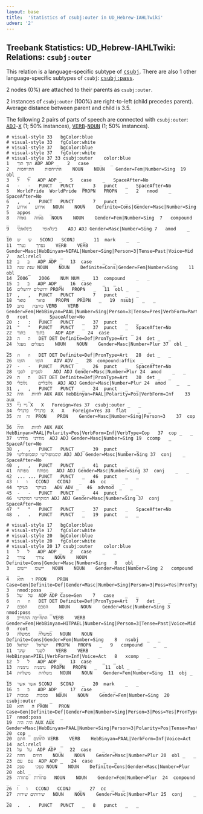 ```yaml
---
layout: base
title:  'Statistics of csubj:outer in UD_Hebrew-IAHLTwiki'
udver: '2'
---
```


## Treebank Statistics: UD_Hebrew-IAHLTwiki: Relations: `csubj:outer`

This relation is a language-specific subtype of <tt><a href="he_iahltwiki-dep-csubj.html">csubj</a></tt>.
There are also 1 other language-specific subtypes of `csubj`: <tt><a href="he_iahltwiki-dep-csubj-pass.html">csubj:pass</a></tt>.

2 nodes (0%) are attached to their parents as `csubj:outer`.

2 instances of `csubj:outer` (100%) are right-to-left (child precedes parent).
Average distance between parent and child is 3.5.

The following 2 pairs of parts of speech are connected with `csubj:outer`: <tt><a href="he_iahltwiki-pos-ADJ.html">ADJ</a></tt>-<tt><a href="he_iahltwiki-pos-X.html">X</a></tt> (1; 50% instances), <tt><a href="he_iahltwiki-pos-VERB.html">VERB</a></tt>-<tt><a href="he_iahltwiki-pos-NOUN.html">NOUN</a></tt> (1; 50% instances).


~~~ conllu
# visual-style 33	bgColor:blue
# visual-style 33	fgColor:white
# visual-style 37	bgColor:blue
# visual-style 37	fgColor:white
# visual-style 37 33 csubj:outer	color:blue
1	תוך	תוך	ADP	ADP	_	2	case	_	_
2	התייחסות	התייחסות	NOUN	NOUN	Gender=Fem|Number=Sing	19	obl	_	_
3	ל	ל	ADP	ADP	_	5	case	_	SpaceAfter=No
4	-	-	PUNCT	PUNCT	_	3	punct	_	SpaceAfter=No
5	WorldPride	WorldPride	PROPN	PROPN	_	2	nmod	_	SpaceAfter=No
6	,	,	PUNCT	PUNCT	_	7	punct	_	_
7	אירוע	אירוע	NOUN	NOUN	Definite=Cons|Gender=Masc|Number=Sing	5	appos	_	_
8	גאווה	גאווה	NOUN	NOUN	Gender=Fem|Number=Sing	7	compound	_	_
9	בינלאומי	בינלאומי	ADJ	ADJ	Gender=Masc|Number=Sing	7	amod	_	_
10	ש	ש	SCONJ	SCONJ	_	11	mark	_	_
11	נערך	נערך	VERB	VERB	Gender=Masc|HebBinyan=NIFAL|Number=Sing|Person=3|Tense=Past|Voice=Mid	7	acl:relcl	_	_
12	ב	ב	ADP	ADP	_	13	case	_	_
13	שנת	שנה	NOUN	NOUN	Definite=Cons|Gender=Fem|Number=Sing	11	obl	_	_
14	2006	2006	NUM	NUM	_	13	compound	_	_
15	ב	ב	ADP	ADP	_	16	case	_	_
16	ירושלים	ירושלים	PROPN	PROPN	_	11	obl	_	_
17	,	,	PUNCT	PUNCT	_	7	punct	_	_
18	פואר	פואר	PROPN	PROPN	_	19	nsubj	_	_
19	כותבת	כתב	VERB	VERB	Gender=Fem|HebBinyan=PAAL|Number=Sing|Person=3|Tense=Pres|VerbForm=Part|Voice=Act	0	root	_	SpaceAfter=No
20	:	:	PUNCT	PUNCT	_	37	punct	_	_
21	"	"	PUNCT	PUNCT	_	37	punct	_	SpaceAfter=No
22	בתוך	בתוך	ADP	ADP	_	24	case	_	_
23	ה	ה	DET	DET	Definite=Def|PronType=Art	24	det	_	_
24	מעגלים	מעגל	NOUN	NOUN	Gender=Masc|Number=Plur	37	obl	_	_
25	ה	ה	DET	DET	Definite=Def|PronType=Art	28	det	_	_
26	הומו	הומו	ADV	ADV	_	28	compound:affix	_	_
27	-	-	PUNCT	PUNCT	_	26	punct	_	SpaceAfter=No
28	לסביים	לסבי	ADJ	ADJ	Gender=Masc|Number=Plur	24	amod	_	_
29	ה	ה	DET	DET	Definite=Def|PronType=Art	30	det	_	_
30	גלובליים	גלובלי	ADJ	ADJ	Gender=Masc|Number=Plur	24	amod	_	_
31	,	,	PUNCT	PUNCT	_	24	punct	_	_
32	להיות	היה	AUX	AUX	HebBinyan=PAAL|Polarity=Pos|VerbForm=Inf	33	aux	_	_
33	גיי	גיי	X	X	Foreign=Yes	37	csubj:outer	_	_
34	פרנדלי	פרנדלי	X	X	Foreign=Yes	33	flat	_	_
35	זה	זה	PRON	PRON	Gender=Masc|Number=Sing|Person=3	37	cop	_	_
36	להיות	היה	AUX	AUX	HebBinyan=PAAL|Polarity=Pos|VerbForm=Inf|VerbType=Cop	37	cop	_	_
37	מודרני	מודרני	ADJ	ADJ	Gender=Masc|Number=Sing	19	ccomp	_	SpaceAfter=No
38	,	,	PUNCT	PUNCT	_	39	punct	_	_
39	קוסמופוליטי	קוסמופוליטי	ADJ	ADJ	Gender=Masc|Number=Sing	37	conj	_	SpaceAfter=No
40	,	,	PUNCT	PUNCT	_	41	punct	_	_
41	מפותח	מפותח	ADJ	ADJ	Gender=Masc|Number=Sing	37	conj	_	_
42	...	...	PUNCT	PUNCT	_	46	punct	_	_
43	ו	ו	CCONJ	CCONJ	_	46	cc	_	_
44	בעיקר	בעיקר	ADV	ADV	_	46	advmod	_	_
45	-	-	PUNCT	PUNCT	_	44	punct	_	_
46	דמוקרטי	דמוקרטי	ADJ	ADJ	Gender=Masc|Number=Sing	37	conj	_	SpaceAfter=No
47	"	"	PUNCT	PUNCT	_	37	punct	_	SpaceAfter=No
48	.	.	PUNCT	PUNCT	_	19	punct	_	_

~~~


~~~ conllu
# visual-style 17	bgColor:blue
# visual-style 17	fgColor:white
# visual-style 20	bgColor:blue
# visual-style 20	fgColor:white
# visual-style 20 17 csubj:outer	color:blue
1	ל	ל	ADP	ADP	_	2	case	_	_
2	צורך	צורך	NOUN	NOUN	Definite=Cons|Gender=Masc|Number=Sing	8	obl	_	_
3	יישומ	יישום	NOUN	NOUN	Gender=Masc|Number=Sing	2	compound	_	_
4	ו	הוא	PRON	PRON	Case=Gen|Definite=Def|Gender=Masc|Number=Sing|Person=3|Poss=Yes|PronType=Prs	3	nmod:poss	_	_
5	של	של	ADP	ADP	Case=Gen	7	case	_	_
6	ה	ה	DET	DET	Definite=Def|PronType=Art	7	det	_	_
7	הסכם	הסכם	NOUN	NOUN	Gender=Masc|Number=Sing	3	nmod:poss	_	_
8	התחייבה	התחייב	VERB	VERB	Gender=Fem|HebBinyan=HITPAEL|Number=Sing|Person=3|Tense=Past|Voice=Mid	0	root	_	_
9	ממשלת	ממשלה	NOUN	NOUN	Definite=Cons|Gender=Fem|Number=Sing	8	nsubj	_	_
10	ישראל	ישראל	PROPN	PROPN	_	9	compound	_	_
11	לשגר	שיגר	VERB	VERB	HebBinyan=PIEL|VerbForm=Inf|Voice=Act	8	xcomp	_	_
12	ל	ל	ADP	ADP	_	13	case	_	_
13	גרמניה	גרמניה	PROPN	PROPN	_	11	obl	_	_
14	משלחת	משלחת	NOUN	NOUN	Gender=Fem|Number=Sing	11	obj	_	_
15	אשר	אשר	SCONJ	SCONJ	_	20	mark	_	_
16	ב	ב	ADP	ADP	_	17	case	_	_
17	סמכות	סמכות	NOUN	NOUN	Gender=Fem|Number=Sing	20	csubj:outer	_	_
18	ה	הוא	PRON	PRON	Case=Gen|Definite=Def|Gender=Fem|Number=Sing|Person=3|Poss=Yes|PronType=Prs	17	nmod:poss	_	_
19	היה	היה	AUX	AUX	Gender=Masc|HebBinyan=PAAL|Number=Sing|Person=3|Polarity=Pos|Tense=Past	20	cop	_	_
20	לחתום	חתם	VERB	VERB	HebBinyan=PAAL|VerbForm=Inf|Voice=Act	14	acl:relcl	_	_
21	על	על	ADP	ADP	_	22	case	_	_
22	חוזים	חוזה	NOUN	NOUN	Gender=Masc|Number=Plur	20	obl	_	_
23	עם	עם	ADP	ADP	_	24	case	_	_
24	ספקי	ספק	NOUN	NOUN	Definite=Cons|Gender=Masc|Number=Plur	20	obl	_	_
25	סחורות	סחורה	NOUN	NOUN	Gender=Fem|Number=Plur	24	compound	_	_
26	ו	ו	CCONJ	CCONJ	_	27	cc	_	_
27	שירותים	שירות	NOUN	NOUN	Gender=Masc|Number=Plur	25	conj	_	_
28	.	.	PUNCT	PUNCT	_	8	punct	_	_

~~~


